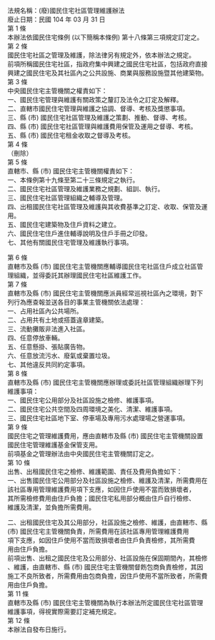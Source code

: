 法規名稱：(廢)國民住宅社區管理維護辦法  
廢止日期：民國 104 年 03 月 31 日  
第 1 條  
本辦法依國民住宅條例 (以下簡稱本條例) 第十八條第三項規定訂定之。  
第 2 條  
國民住宅社區之管理及維護，除法律另有規定外，依本辦法之規定。  
前項所稱國民住宅社區，指政府集中興建之國民住宅社區，包括政府直接  
興建之國民住宅及其社區內之公共設施、商業與服務設施暨其他建築物。  
第 3 條  
中央國民住宅主管機關之權責如下：  
一、國民住宅管理與維護有關政策之釐訂及法令之訂定及解釋。  
二、直轄市國民住宅管理與維護之協調、督導、考核及獎懲事項。  
三、縣 (市) 國民住宅社區管理及維護之策劃、推動、督導、考核。  
四、縣 (市) 國民住宅社區管理與維護費用保管及運用之督導、考核。  
五、縣 (市) 國民住宅租金收取之督導及考核。  
第 4 條  
（刪除）  
第 5 條  
直轄市、縣 (市) 國民住宅主管機關權責如下：  
一、本條例第十九條至第二十三條規定之執行。  
二、國民住宅社區管理及維護業務之規劃、組訓、執行。  
三、國民住宅社區管理組織之輔導及管理。  
四、出租國民住宅社區管理及維護與其收費基準之訂定、收取、保管及運  
用。  
五、國民住宅建築物及住戶資料之建立。  
六、國民住宅住戶進住輔導說明及住戶手冊之印發。  
七、其他有關國民住宅管理及維護執行事項。  


第 6 條  
直轄市及縣 (市) 國民住宅主管機關應輔導國民住宅社區住戶成立社區管  
理組織，並得委託其辦理國民住宅社區維護工作。  
第 7 條  
直轄市及縣 (市) 國民住宅主管機關應派員經常巡視社區內之環境，對下  
列行為應查報並送各目的事業主管機關依法處理：  
一、占用社區內公共場所。  
二、占用共有土地或搭蓋違章建築。  
三、流動攤販非法進入社區。  
四、任意停放車輛。  
五、任意懸掛、張貼廣告物。  
六、任意放流污水、廢氣或棄置垃圾。  
七、其他違反共同約定事項。  
第 8 條  
直轄市及縣 (市) 國民住宅主管機關應辦理或委託社區管理組織辦理下列  
維護事項：  
一、國民住宅公用部分及社區設施之檢修、維護事項。  
二、國民住宅公共空間及四周環境之美化、清潔、維護事項。  
三、國民住宅社區地下室、停車場及專用污水處理場之營運事項。  
第 9 條  
國民住宅之管理維護費用，應由直轄市及縣 (市) 國民住宅主管機關設置  
國民住宅管理維護基金保管支用。  
前項基金之管理辦法由中央國民住宅主管機關訂定之。  
第 10 條  
出售、出租國民住宅之檢修、維護範圍、責任及費用負擔如下：  
一、出售國民住宅公用部分及社區設施之檢修、維護及清潔，所需費用在  
該社區專用管理維護費用項下支應，如因住戶使用不當而致損壞者，  
其所需檢修費用由住戶負擔；國民住宅私用部分概由住戶自行檢修、  
維護及清潔，並負擔所需費用。  


二、出租國民住宅及其公用部分，社區設施之檢修、維護，由直轄市、縣  
(市) 國民住宅主管機關負責，所需費用在該社區專用管理維護費用  
項下支應，如因住戶使用不當而致損壞者由住戶負責檢修，其所需費  
用由住戶負擔。  
前項出售、出租之國民住宅及公用部分、社區設施在保固期間內，其檢修  
、維護，由直轄市、縣 (市) 國民住宅主管機關督飭包商負責檢修，其因  
施工不良所致者，所需費用由包商負擔，因住戶使用不當所致者，所需費  
用由住戶負擔。  
第 11 條  
直轄市及縣 (市) 國民住宅主管機關為執行本辦法所定國民住宅社區管理  
維護事項，得視實際需要訂定補充規定。  
第 12 條  
本辦法自發布日施行。  



